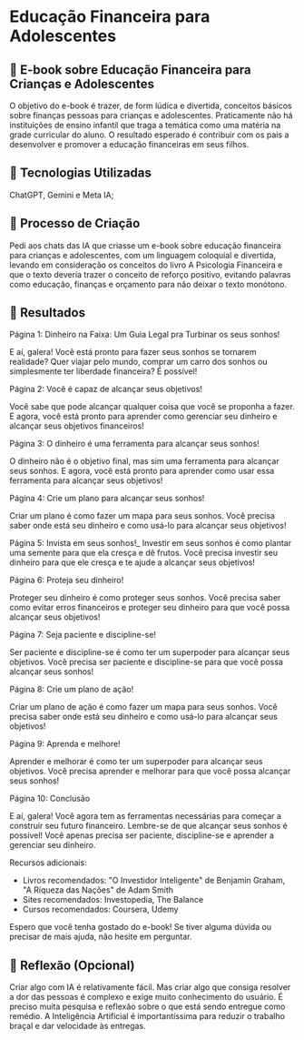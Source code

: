 # Educação Financeira para Adolescentes

## 📒 E-book sobre Educação Financeira para Crianças e Adolescentes

O objetivo do e-book é trazer, de form lúdica e divertida, conceitos básicos sobre finanças pessoas para crianças e adolescentes. Praticamente não há instituições de ensino infantil que traga a temática como uma matéria na grade curricular do aluno. O resultado esperado é contribuir com os pais a desenvolver e promover a educação financeiras em seus filhos.

## 🤖 Tecnologias Utilizadas
ChatGPT, Gemini e Meta IA;

## 🧐 Processo de Criação
Pedi aos chats das IA que criasse um e-book sobre educação financeira para crianças e adolescentes, com um linguagem coloquial e divertida, levando em consideração os conceitos do livro A Psicologia Financeira e que o texto deveria trazer o conceito de reforço positivo, evitando palavras como educação, finanças e orçamento para não deixar o texto monótono.

## 🚀 Resultados
Página 1: Dinheiro na Faixa: Um Guia Legal pra Turbinar os seus sonhos!

E aí, galera! Você está pronto para fazer seus sonhos se tornarem realidade? Quer viajar pelo mundo, comprar um carro dos sonhos ou simplesmente ter liberdade financeira? É possível!

Página 2: Você é capaz de alcançar seus objetivos!

Você sabe que pode alcançar qualquer coisa que você se proponha a fazer. E agora, você está pronto para aprender como gerenciar seu dinheiro e alcançar seus objetivos financeiros!

Página 3: O dinheiro é uma ferramenta para alcançar seus sonhos!

O dinheiro não é o objetivo final, mas sim uma ferramenta para alcançar seus sonhos. E agora, você está pronto para aprender como usar essa ferramenta para alcançar seus objetivos! 

Página 4: Crie um plano para alcançar seus sonhos!

Criar um plano é como fazer um mapa para seus sonhos. Você precisa saber onde está seu dinheiro e como usá-lo para alcançar seus objetivos! 

Página 5: Invista em seus sonhos!_ Investir em seus sonhos é como plantar uma semente para que ela cresça e dê frutos. Você precisa investir seu dinheiro para que ele cresça e te ajude a alcançar seus objetivos!

Página 6: Proteja seu dinheiro!

Proteger seu dinheiro é como proteger seus sonhos. Você precisa saber como evitar erros financeiros e proteger seu dinheiro para que você possa alcançar seus objetivos! 

Página 7: Seja paciente e discipline-se!

Ser paciente e discipline-se é como ter um superpoder para alcançar seus objetivos. Você precisa ser paciente e discipline-se para que você possa alcançar seus sonhos!

Página 8: Crie um plano de ação!

Criar um plano de ação é como fazer um mapa para seus sonhos. Você precisa saber onde está seu dinheiro e como usá-lo para alcançar seus objetivos!

Página 9: Aprenda e melhore!

Aprender e melhorar é como ter um superpoder para alcançar seus objetivos. Você precisa aprender e melhorar para que você possa alcançar seus sonhos! 

Página 10: Conclusão

E aí, galera! Você agora tem as ferramentas necessárias para começar a construir seu futuro financeiro. Lembre-se de que alcançar seus sonhos é possível! Você apenas precisa ser paciente, discipline-se e aprender a gerenciar seu dinheiro.

Recursos adicionais:

- Livros recomendados: "O Investidor Inteligente" de Benjamin Graham, "A Riqueza das Nações" de Adam Smith 
- Sites recomendados: Investopedia, The Balance 
- Cursos recomendados: Coursera, Udemy 

Espero que você tenha gostado do e-book! Se tiver alguma dúvida ou precisar de mais ajuda, não hesite em perguntar.

## 💭 Reflexão (Opcional)
Criar algo com IA é relativamente fácil. Mas criar algo que consiga resolver a dor das pessoas é complexo e exige muito conhecimento do usuário. É preciso muita pesquisa e reflexão sobre o que está sendo entregue como remédio. A Inteligência Artificial é importantíssima para reduzir o trabalho braçal e dar velocidade às entregas.
